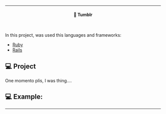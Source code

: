 
---
<h4 align="center">
  🚀 Tumblr
</h4>
<br>

In this project, was used this languages and frameworks:

- [Ruby](https://www.ruby-lang.org/en/)
- [Rails](https://rubyonrails.org/)

## 💻 Project 

One momento plis, I was thing....

##  💻 Example: 



----
